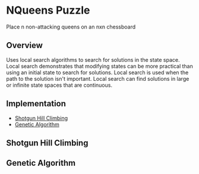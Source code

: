 # NQueens Puzzle

Place n non-attacking queens on an nxn chessboard

Overview
-----
Uses local search algorithms to search for solutions in the state space. Local search demonstrates that modifying states can be more practical than using an initial state to search for solutions. Local search is used when the path to the solution isn't important. Local search can find solutions in large or infinite state spaces that are continuous.

Implementation
-----
- [Shotgun Hill Climbing](https://en.wikipedia.org/wiki/Hill_climbing#Variants "Random-Restart Hill Climbing")
- [Genetic Algorithm](https://en.wikipedia.org/wiki/Genetic_algorithm "Genetic Algorithm")

Shotgun Hill Climbing
-----


Genetic Algorithm
-----

